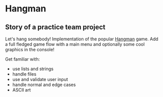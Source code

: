 # Hangman

## Story of a practice team project

Let's hang somebody! Implementation of the popular [Hangman](<https://en.wikipedia.org/wiki/Hangman_(game)>)
game. Add a full fledged game flow with a main menu and optionally some cool graphics
in the console!

Get familiar with:

- use lists and strings
- handle files
- use and validate user input
- handle normal and edge cases
- ASCII art
